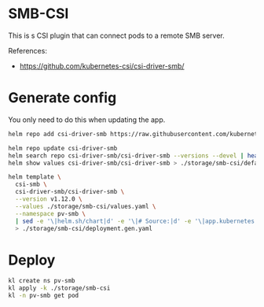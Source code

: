 
# SMB-CSI

This is s CSI plugin that can connect pods to a remote SMB server.

References:
- https://github.com/kubernetes-csi/csi-driver-smb/

# Generate config

You only need to do this when updating the app.

```bash
helm repo add csi-driver-smb https://raw.githubusercontent.com/kubernetes-csi/csi-driver-smb/master/charts

helm repo update csi-driver-smb
helm search repo csi-driver-smb/csi-driver-smb --versions --devel | head
helm show values csi-driver-smb/csi-driver-smb > ./storage/smb-csi/default-values.yaml
```

```bash
helm template \
  csi-smb \
  csi-driver-smb/csi-driver-smb \
  --version v1.12.0 \
  --values ./storage/smb-csi/values.yaml \
  --namespace pv-smb \
  | sed -e '\|helm.sh/chart|d' -e '\|# Source:|d' -e '\|app.kubernetes.io/managed-by: Helm|d' -e '\|app.kubernetes.io/instance:|d' \
  > ./storage/smb-csi/deployment.gen.yaml
```

# Deploy

```bash
kl create ns pv-smb
kl apply -k ./storage/smb-csi
kl -n pv-smb get pod
```
